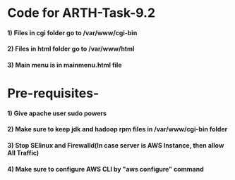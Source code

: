 # Code for ARTH-Task-9.2 ##

#### 1) Files in cgi folder go to /var/www/cgi-bin
#### 2) Files in html folder go to /var/www/html
#### 3) Main menu is in mainmenu.html file

# Pre-requisites-
#### 1) Give apache user sudo powers
#### 2) Make sure to keep jdk and hadoop rpm files in /var/www/cgi-bin folder
#### 3) Stop SElinux and Firewalld(In case server is AWS Instance, then allow All Traffic)
#### 4) Make sure to configure AWS CLI by "aws configure" command

